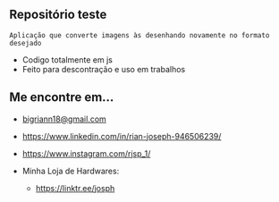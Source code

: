 ## Repositório teste
`Aplicação que converte imagens às desenhando novamente no formato desejado`
- Codigo totalmente em js
- Feito para descontração e uso em trabalhos


## Me encontre em... 
- bigriann18@gmail.com 
- https://www.linkedin.com/in/rian-joseph-946506239/
- https://www.instagram.com/rjsp_1/

- Minha Loja de Hardwares:
  - https://linktr.ee/josph
